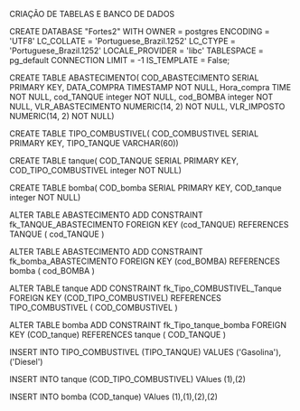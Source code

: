 CRIAÇÃO DE TABELAS E BANCO DE DADOS

CREATE DATABASE "Fortes2"
    WITH
    OWNER = postgres
    ENCODING = 'UTF8'
    LC_COLLATE = 'Portuguese_Brazil.1252'
    LC_CTYPE = 'Portuguese_Brazil.1252'
    LOCALE_PROVIDER = 'libc'
    TABLESPACE = pg_default
    CONNECTION LIMIT = -1
    IS_TEMPLATE = False;
	

CREATE TABLE ABASTECIMENTO(
        COD_ABASTECIMENTO              SERIAL PRIMARY KEY,
        DATA_COMPRA                    TIMESTAMP NOT NULL,
	Hora_compra                    TIME NOT NULL,
        cod_TANQUE                     integer NOT NULL,
        cod_BOMBA                      integer NOT NULL,
        VLR_ABASTECIMENTO              NUMERIC(14, 2) NOT NULL,
        VLR_IMPOSTO                    NUMERIC(14, 2) NOT NULL)
		
CREATE TABLE TIPO_COMBUSTIVEL(
        COD_COMBUSTIVEL                     SERIAL PRIMARY KEY,
        TIPO_TANQUE                    VARCHAR(60))
		
CREATE TABLE tanque(
        COD_TANQUE                  SERIAL PRIMARY KEY,
        COD_TIPO_COMBUSTIVEL        integer NOT NULL)
		
CREATE TABLE bomba(
        COD_bomba                 SERIAL PRIMARY KEY,
        COD_tanque                integer NOT NULL)

		
ALTER TABLE ABASTECIMENTO
  ADD  CONSTRAINT fk_TANQUE_ABASTECIMENTO FOREIGN KEY (cod_TANQUE)
  REFERENCES TANQUE ( cod_TANQUE ) 

ALTER TABLE ABASTECIMENTO
  ADD  CONSTRAINT fk_bomba_ABASTECIMENTO FOREIGN KEY (cod_BOMBA)
  REFERENCES bomba ( cod_BOMBA ) 
  
ALTER TABLE tanque
  ADD  CONSTRAINT fk_Tipo_COMBUSTIVEL_Tanque FOREIGN KEY (COD_TIPO_COMBUSTIVEL)
  REFERENCES TIPO_COMBUSTIVEL ( COD_COMBUSTIVEL ) 

ALTER TABLE bomba
  ADD  CONSTRAINT fk_Tipo_tanque_bomba FOREIGN KEY (COD_tanque)
  REFERENCES tanque ( COD_TANQUE ) 
  
 
  

INSERT INTO TIPO_COMBUSTIVEL (TIPO_TANQUE) VALUES ('Gasolina'),('Diesel')

INSERT INTO tanque (COD_TIPO_COMBUSTIVEL) VAlues (1),(2)

INSERT INTO bomba (COD_tanque) VAlues (1),(1),(2),(2)
